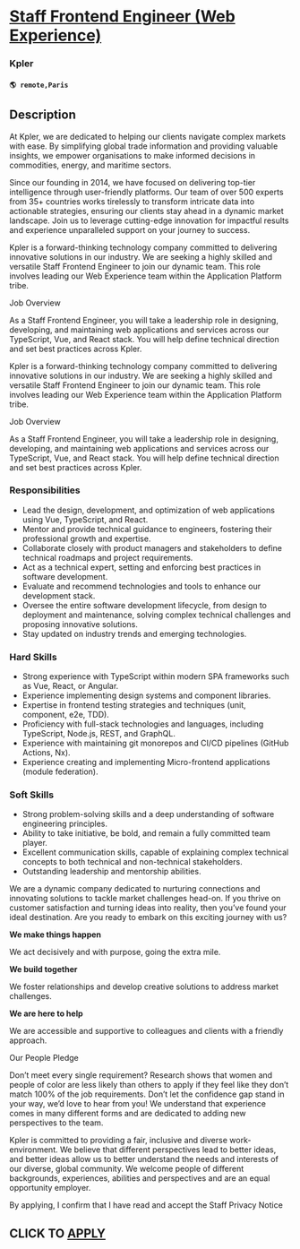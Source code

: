 # [Staff Frontend Engineer (Web Experience)](https://www.remotewlb.com/apply/staff-frontend-engineer-web-experience-127312)  
### Kpler  
#### `🌎 remote,Paris`  

## Description

At Kpler, we are dedicated to helping our clients navigate complex markets with ease. By simplifying global trade information and providing valuable insights, we empower organisations to make informed decisions in commodities, energy, and maritime sectors.

  

Since our founding in 2014, we have focused on delivering top-tier intelligence through user-friendly platforms. Our team of over 500 experts from 35+ countries works tirelessly to transform intricate data into actionable strategies, ensuring our clients stay ahead in a dynamic market landscape. Join us to leverage cutting-edge innovation for impactful results and experience unparalleled support on your journey to success.

  

  

Kpler is a forward-thinking technology company committed to delivering innovative solutions in our industry. We are seeking a highly skilled and versatile Staff Frontend Engineer to join our dynamic team. This role involves leading our Web Experience team within the Application Platform tribe.

  

Job Overview

  

As a Staff Frontend Engineer, you will take a leadership role in designing, developing, and maintaining web applications and services across our TypeScript, Vue, and React stack. You will help define technical direction and set best practices across Kpler.

  

  

Kpler is a forward-thinking technology company committed to delivering innovative solutions in our industry. We are seeking a highly skilled and versatile Staff Frontend Engineer to join our dynamic team. This role involves leading our Web Experience team within the Application Platform tribe.

  

Job Overview

  

As a Staff Frontend Engineer, you will take a leadership role in designing, developing, and maintaining web applications and services across our TypeScript, Vue, and React stack. You will help define technical direction and set best practices across Kpler.

  

  

### Responsibilities

* Lead the design, development, and optimization of web applications using Vue, TypeScript, and React.
* Mentor and provide technical guidance to engineers, fostering their professional growth and expertise.
* Collaborate closely with product managers and stakeholders to define technical roadmaps and project requirements.
* Act as a technical expert, setting and enforcing best practices in software development.
* Evaluate and recommend technologies and tools to enhance our development stack.
* Oversee the entire software development lifecycle, from design to deployment and maintenance, solving complex technical challenges and proposing innovative solutions.
* Stay updated on industry trends and emerging technologies.

  

### Hard Skills

* Strong experience with TypeScript within modern SPA frameworks such as Vue, React, or Angular.
* Experience implementing design systems and component libraries.
* Expertise in frontend testing strategies and techniques (unit, component, e2e, TDD).
* Proficiency with full-stack technologies and languages, including TypeScript, Node.js, REST, and GraphQL.
* Experience with maintaining git monorepos and CI/CD pipelines (GitHub Actions, Nx).
* Experience creating and implementing Micro-frontend applications (module federation).

  

### Soft Skills

* Strong problem-solving skills and a deep understanding of software engineering principles.
* Ability to take initiative, be bold, and remain a fully committed team player.
* Excellent communication skills, capable of explaining complex technical concepts to both technical and non-technical stakeholders.
* Outstanding leadership and mentorship abilities.

  

We are a dynamic company dedicated to nurturing connections and innovating solutions to tackle market challenges head-on. If you thrive on customer satisfaction and turning ideas into reality, then you’ve found your ideal destination. Are you ready to embark on this exciting journey with us?

  

 **We make things happen**

We act decisively and with purpose, going the extra mile.

  

 **We build together**

We foster relationships and develop creative solutions to address market challenges.

  

 **We are here to help**

We are accessible and supportive to colleagues and clients with a friendly approach.

  

  

Our People Pledge

  

Don’t meet every single requirement? Research shows that women and people of color are less likely than others to apply if they feel like they don’t match 100% of the job requirements. Don’t let the confidence gap stand in your way, we’d love to hear from you! We understand that experience comes in many different forms and are dedicated to adding new perspectives to the team.

  

Kpler is committed to providing a fair, inclusive and diverse work-environment. We believe that different perspectives lead to better ideas, and better ideas allow us to better understand the needs and interests of our diverse, global community. We welcome people of different backgrounds, experiences, abilities and perspectives and are an equal opportunity employer.

  

  

  

By applying, I confirm that I have read and accept the Staff Privacy Notice

  
## CLICK TO [APPLY](https://www.remotewlb.com/apply/staff-frontend-engineer-web-experience-127312)

